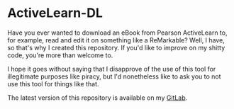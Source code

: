 ﻿# ActiveLearn-DL
Have you ever wanted to download an eBook from Pearson ActiveLearn to, for example, read and edit it on something like a ReMarkable?
Well, I have, so that's why I created this repository.
If you'd like to improve on my shitty code, you're more than welcome to.

I hope it goes without saying that I disapprove of the use of this tool for illegitimate purposes like piracy, but I'd nonetheless like to ask you to not use this tool for things like that.

The latest version of this repository is available on my [GitLab](https://gitlab.ryderg.net/RyderForNow/activelearn-dl).